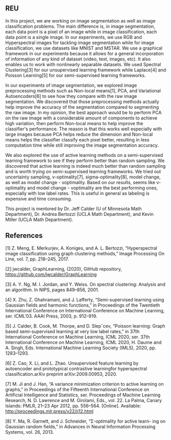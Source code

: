 ## REU
In this project, we are working on image segmentation as well as image classification problems. The main difference is, in image segmentation, each data point is a pixel of an image while in image classification, each data point is a single image. In our experiments, we use RGB and Hyperspectral images for tackling image segmentation while for image classification, we use datasets like MNIST and MSTAR. We use a graphical framework in our experiments because it allows for a general incorporation of information of any kind of dataset (video, text, images, etc). It also enables us to work with nonlinearly separable datasets. We used Spectral Clustering[3] for our unsupervised learning framework while Laplace[4] and Poisson Learning[5] for our semi-supervised learning frameworks.

In our experiments of image segmentation, we explored image preprocessing methods such as Non-local means[1], PCA, and Variational Autoencoders[6] to see how they compare with the raw image segmentation. We discovered that those preprocessing methods actually help improve the accuracy of the segmentation compared to segmenting the raw image. In my opinion, the best approach would be to perform PCA on the raw image with a considerable amount of components to achieve high variation, then perform Non-local means to help improve the classifier's performance. The reason is that this works well especially with large images because PCA helps reduce the dimension and Non-local means helps the classifier classify each pixel better, resulting in less computation time while still improving the image segmentation accuracy.

We also explored the use of active learning methods on a semi-supervised learning framework to see if they perform better than random sampling. We discovered that active learning is indeed much better than random sampling and is worth trying on semi-supervised learning frameworks. We tried out uncertainty sampling, v-optimality[7], sigma-optimality[8], model change, as well as model change - voptimality. Based on our results, seems like v-optimality and model change - voptimality are the best performing ones, especially with low label rates. This is useful in general as labeling is expensive and time consuming.

This project is mentored by Dr. Jeff Calder (U of Minnesota Math Department), Dr. Andrea Bertozzi (UCLA Math Department), and Kevin Miller (UCLA Math Department).

## References

[1] Z. Meng, E. Merkurjev, A. Koniges, and A. L. Bertozzi, “Hyperspectral
image classification using graph clustering methods,” Image Processing
On Line, vol. 7, pp. 218–245, 2017.

[2] jwcalder, GraphLearning, (2020), GitHub repository, https://github.com/jwcalder/GraphLearning

[3] A. Y. Ng, M. I. Jordan, and Y. Weiss. On spectral clustering: Analysis and an algorithm. In NIPS, pages 849–856, 2001.

[4] X. Zhu, Z. Ghahramani, and J. Lafferty, “Semi-supervised learning
using Gaussian fields and harmonic functions,” in Proceedings of the
Twentieth International Conference on International Conference on
Machine Learning, ser. ICML’03. AAAI Press, 2003, p. 912–919.

[5] J. Calder, B. Cook, M. Thorpe, and D. Slepˇcev, “Poisson learning:
Graph based semi-supervised learning at very low label rates,” in 37th
International Conference on Machine Learning, ICML 2020, ser. 37th
International Conference on Machine Learning, ICML 2020, H. Daume
and A. Singh, Eds. International Machine Learning Society (IMLS),
2020, pp. 1283–1293.

[6] Z. Cao, X. Li, and L. Zhao. Unsupervised feature learning by autoencoder and prototypical contrastive learningfor hyperspectral classification.arXiv preprint arXiv:2009.00953, 2020.

[7] M. Ji and J. Han, “A variance minimization criterion to active learning on graphs,” in Proceedings of the Fifteenth International Conference on Artificial Intelligence and Statistics, ser. Proceedings of Machine Learning Research, N. D. Lawrence and M. Girolami, Eds., vol. 22. La Palma, Canary Islands: PMLR, 21–23 Apr 2012, pp. 556–564. [Online]. Available: http://proceedings.mlr.press/v22/ji12.html

[8] Y. Ma, R. Garnett, and J. Schneider, “Σ-optimality for active learn- ing on Gaussian random fields,” in Advances in Neural Information Processing Systems, vol. 26, 2013.
